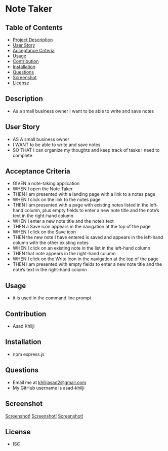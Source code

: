 # Note Taker

## Table of Contents
- [Project Description](#Description)
- [User Story](#UserStory)
- [Acceptance Criteria](#AcceptanceCriteria)
- [Usage](#usage)
- [Contribution](#Contribution)
- [Installation](#Installation)
- [Questions](#Questions)
- [Screenshot](#Screenshot)
- [License](#License)

## Description
* As a small business owner I want to be able to write and save notes

## User Story
* AS A small business owner
* I WANT to be able to write and save notes
* SO THAT I can organize my thoughts and keep track of tasks I need to complete

## Acceptance Criteria
* GIVEN a note-taking application
* WHEN I open the Note Taker
* THEN I am presented with a landing page with a link to a notes page
* WHEN I click on the link to the notes page
* THEN I am presented with a page with existing notes listed in the left-hand column, plus empty fields to enter a new note title and the note’s text in the right-hand column
* WHEN I enter a new note title and the note’s text
* THEN a Save icon appears in the navigation at the top of the page
* WHEN I click on the Save icon
* THEN the new note I have entered is saved and appears in the left-hand column with the other existing notes
* WHEN I click on an existing note in the list in the left-hand column
* THEN that note appears in the right-hand column
* WHEN I click on the Write icon in the navigation at the top of the page
* THEN I am presented with empty fields to enter a new note title and the note’s text in the right-hand column

## Usage
* it is used in the command line prompt

## Contribution
* Asad Khilji

## Installation
* npm express.js

## Questions
* Email me at khiljiasad2@gmail.com
* My GitHub username is asad-khilji

## Screenshot
[Screenshot!](https://github.com/asad-khilji/note-taker/blob/main/public/assets/images/screenshot1.jpg)
[Screenshot!](https://github.com/asad-khilji/note-taker/blob/main/public/assets/images/screenshot2.jpg)
[Screenshot!](https://github.com/asad-khilji/note-taker/blob/main/public/assets/images/screenshot3.jpg)

## License
* ISC
    
